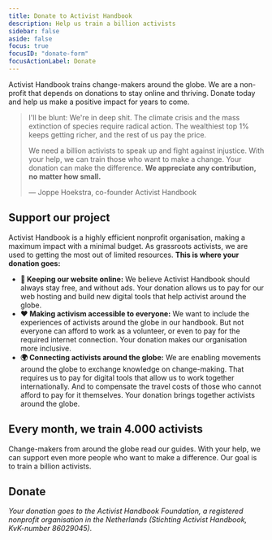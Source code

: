 ```yaml
---
title: Donate to Activist Handbook
description: Help us train a billion activists
sidebar: false
aside: false
focus: true
focusID: "donate-form"
focusActionLabel: Donate
---
```


Activist Handbook trains change-makers around the globe. We are a non-profit that depends on donations to stay online and thriving. Donate today and help us make a positive impact for years to come.

<action-button buttonlabel="Support us & donate" buttonanchor="primary-action"/>

> I'll be blunt: We're in deep shit. The climate crisis and the mass extinction of species require radical action. The wealthiest top 1% keeps getting richer, and the rest of us pay the price.
>
> We need a billion activists to speak up and fight against injustice. With your help, we can train those who want to make a change. Your donation can make the difference. **We appreciate any contribution, no matter how small.**
>
> — Joppe Hoekstra, co-founder Activist Handbook

## Support our project

Activist Handbook is a highly efficient nonprofit organisation, making a maximum impact with a minimal budget. As grassroots activists, we are used to getting the most out of limited resources. **This is where your donation goes:**

- **🔗 Keeping our website online:** We believe Activist Handbook should always stay free, and without ads. Your donation allows us to pay for our web hosting and build new digital tools that help activist around the globe.
- **❤️ Making activism accessible to everyone:** We want to include the experiences of activists around the globe in our handbook. But not everyone can afford to work as a volunteer, or even to pay for the required internet connection. Your donation makes our organisation more inclusive.
- **🌍 Connecting activists around the globe:** We are enabling movements around the globe to exchange knowledge on change-making. That requires us to pay for digital tools that allow us to work together internationally. And to compensate the travel costs of those who cannot afford to pay for it themselves. Your donation brings together activists around the globe.

## Every month, we train 4.000 activists

Change-makers from around the globe read our guides. With your help, we can support even more people who want to make a difference. Our goal is to train a billion activists.

<ClientOnly>
  <action-donate>
    <h2>Donate</h2>
  </action-donate>
</ClientOnly>

_Your donation goes to the Activist Handbook Foundation, a registered nonprofit organisation in the Netherlands (Stichting Activist Handbook, KvK-number 86029045)._

<script setup>
import {onMounted, ref} from "vue"

const given_name = ref(null)

onMounted(() => {
  given_name.value = localStorage.getItem('given_name');
})

function focusID(id){
  const element = document.getElementById(id);
  element.focus()
}
</script>
